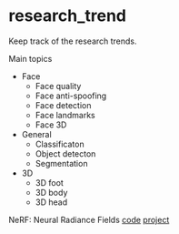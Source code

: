 # research_trend
Keep track of the research trends. 

Main topics 
* Face 
  * Face quality 
  * Face anti-spoofing
  * Face detection 
  * Face landmarks 
  * Face 3D  
* General 
  * Classificaton 
  * Object detecton 
  * Segmentation 
* 3D 
  * 3D foot 
  * 3D body 
  * 3D head 


NeRF: Neural Radiance Fields
[code](https://github.com/bmild/nerf)
[project](https://www.matthewtancik.com/nerf)
